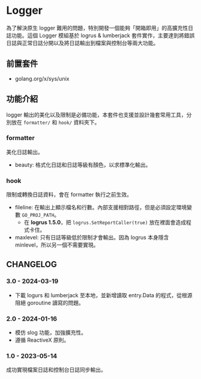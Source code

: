 # Logger
為了解決原生 logger 難用的問題，特別開發一個能夠「開箱即用」的高擴充性日誌功能。這個 Logger 模組基於 logrus & lumberjack 套件實作，主要達到將錯誤日誌與正常日誌分開以及將日誌輸出到檔案與控制台等兩大功能。

## 前置套件
- golang.org/x/sys/unix

## 功能介紹
logger 輸出的美化以及限制是必備功能，本套件也支援並設計幾套常用工具，分別放在 `formatter/` 和 `hook/` 資料夾下。

### formatter
美化日誌輸出。

- beauty: 格式化日誌和日誌等級有顏色，以求標準化輸出。

### hook
限制或轉換日誌資料，會在 formatter 執行之前生效。

- fileline: 在輸出上顯示檔名和行數。內部支援相對路徑，但是必須設定環境變數 `GO_PROJ_PATH`。
    - 在 **logrus 1.5.0**，把 `logrus.SetReportCaller(true)` 放在裡面會造成程式卡住。
- maxlevel: 只有日誌等級低於限制才會輸出。因為 logrus 本身隱含 minlevel，所以另一個不需要實現。

## CHANGELOG
### 3.0 - 2024-03-19
- 下載 logurs 和 lumberjack 至本地，並新增讀取 entry.Data 的程式，從根源阻絕 goroutine 讀寫的問題。

### 2.0 - 2024-01-16
- 模仿 slog 功能，加強擴充性。
- 遵循 ReactiveX 原則。

### 1.0 - 2023-05-14
成功實現檔案日誌和控制台日誌同步輸出。
